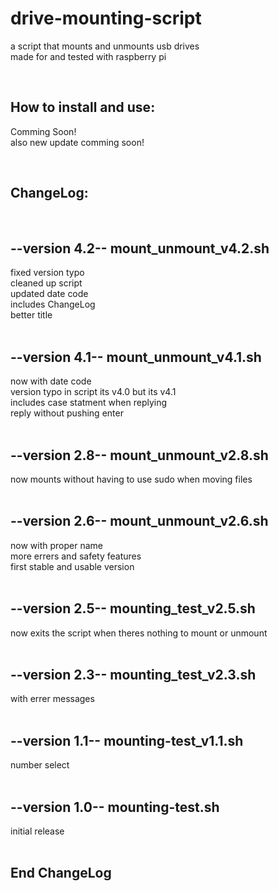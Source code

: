 # drive-mounting-script
a script that mounts and unmounts usb drives   
made for and tested with raspberry pi  

<br>

## How to install and use:

Comming Soon!  
also new update comming soon! 

<br>


## ChangeLog:

<br>

## --version 4.2-- mount_unmount_v4.2.sh
   fixed version typo  
   cleaned up script  
   updated date code  
   includes ChangeLog  
   better title  
<br>

## --version 4.1-- mount_unmount_v4.1.sh
   now with date code  
   version typo in script its v4.0 but its v4.1  
   includes case statment when replying  
   reply without pushing enter  
<br>

## --version 2.8-- mount_unmount_v2.8.sh
   now mounts without having to use sudo when moving files  
<br>

## --version 2.6-- mount_unmount_v2.6.sh
   now with proper name  
   more errers and safety features  
   first stable and usable version  
<br>

## --version 2.5-- mounting_test_v2.5.sh
   now exits the script when theres nothing to mount or unmount  
<br>

## --version 2.3-- mounting_test_v2.3.sh
   with errer messages  
<br>

## --version 1.1-- mounting-test_v1.1.sh
   number select  
<br>

## --version 1.0-- mounting-test.sh
   initial release  
<br>

## End ChangeLog

<br>
